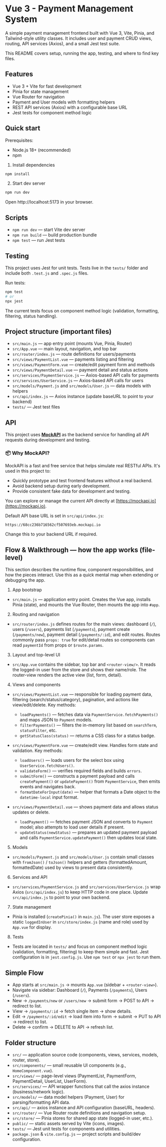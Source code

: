 # Vue 3 - Payment Management System

A simple payment management frontend built with Vue 3, Vite, Pinia, and Tailwind-style utility classes. It includes user and payment CRUD views, routing, API services (Axios), and a small Jest test suite.

This README covers setup, running the app, testing, and where to find key files.

## Features

- Vue 3 + Vite for fast development
- Pinia for state management
- Vue Router for navigation
- Payment and User models with formatting helpers
- REST API services (Axios) with a configurable base URL
- Jest tests for component method logic

## Quick start

Prerequisites:
- Node.js 18+ (recommended)
- npm

1. Install dependencies

```bash
npm install
```

2. Start dev server

```bash
npm run dev
```

Open http://localhost:5173 in your browser.

## Scripts

- `npm run dev` — start Vite dev server
- `npm run build` — build production bundle 
- `npm test` — run Jest tests

## Testing

This project uses Jest for unit tests. Tests live in the `tests/` folder and include both `.test.js` and `.spec.js` files.

Run tests:

```bash
npm test
# or
npx jest
```

The current tests focus on component method logic (validation, formatting, filtering, status handling).

## Project structure (important files)

- `src/main.js` — app entry point (mounts Vue, Pinia, Router)
- `src/App.vue` — main layout, navigation, and top bar
- `src/router/index.js` — route definitions for users/payments
- `src/views/PaymentList.vue` — payments listing and filtering
- `src/views/PaymentForm.vue` — create/edit payment form and methods
- `src/views/PaymentDetail.vue` — payment detail and status actions
- `src/services/PaymentService.js` — Axios-based API calls for payments
- `src/services/UserService.js` — Axios-based API calls for users
- `src/models/Payment.js` and `src/models/User.js` — data models with helpers
- `src/api/index.js` — Axios instance (update baseURL to point to your backend)
- `tests/` — Jest test files

## API

This project uses [**MockAPI**](https://mockapi.io/) as the backend service for handling all API requests during development and testing.

### 📦 Why MockAPI?

MockAPI is a fast and free service that helps simulate real RESTful APIs. It's used in this project to:

- Quickly prototype and test frontend features without a real backend.
- Avoid backend setup during early development.
- Provide consistent fake data for development and testing.

You can explore or manage the current API directly at [https://mockapi.io](https://mockapi.io).

Default API base URL is set in `src/api/index.js`:

```
https://68cc236b716562cf507693eb.mockapi.io
```

Change this to your backend URL if required.

 


## Flow & Walkthrough — how the app works (file-level)

This section describes the runtime flow, component responsibilities, and how the pieces interact. Use this as a quick mental map when extending or debugging the app.

1) App bootstrap
- `src/main.js` — application entry point. Creates the Vue app, installs Pinia (state), and mounts the Vue Router, then mounts the app into `#app`.

2) Routing and navigation
- `src/router/index.js` defines routes for the main views: dashboard (`/`), users (`/users`), payments list (`/payments`), payment create (`/payments/new`), payment detail (`/payments/:id`), and edit routes. Routes commonly pass `props: true` for edit/detail routes so components can read `paymentId` from props or `$route.params`.

3) Layout and top-level UI
- `src/App.vue` contains the sidebar, top bar and `<router-view/>`. It reads the logged-in user from the store and shows their name/role. The router-view renders the active view (list, form, detail).

4) Views and components
- `src/views/PaymentList.vue` — responsible for loading payment data, filtering (search/status/category), pagination, and actions like view/edit/delete. Key methods:
	- `loadPayments()` — fetches data via `PaymentService.fetchPayments()` and maps JSON to `Payment` models.
	- `filterPayments()` — filters the in-memory list based on `searchTerm`, `statusFilter`, etc.
	- `getStatusClass(status)` — returns a CSS class for a status badge.

- `src/views/PaymentForm.vue` — create/edit view. Handles form state and validation. Key methods:
	- `loadUsers()` — loads users for the select box using `UserService.fetchUsers()`.
	- `validateForm()` — verifies required fields and builds `errors`.
	- `submitForm()` — constructs a payment payload and calls `createPayment()` or `updatePayment()` from `PaymentService`, then emits events and navigates back.
	- `formatDateForInput(date)` — helper that formats a Date object to the `datetime-local` input format.

- `src/views/PaymentDetail.vue` — shows payment data and allows status updates or delete.
	- `loadPayment()` — fetches payment JSON and converts to `Payment` model; also attempts to load user details if present.
	- `updateStatus(newStatus)` — prepares an updated payment payload and calls `PaymentService.updatePayment()` then updates local state.

5) Models
- `src/models/Payment.js` and `src/models/User.js` contain small classes with `fromJson()` / `toJson()` helpers and getters (formattedAmount, formattedDate) used by views to present data consistently.

6) Services and API
- `src/services/PaymentService.js` and `src/services/UserService.js` wrap Axios (`src/api/index.js`) to keep HTTP code in one place. Update `src/api/index.js` to point to your own backend.

7) State management
- Pinia is installed (`createPinia()` in `main.js`). The user store exposes a static `loggedInUser` in `src/store/index.js` (name and role) used by `App.vue` for display.

8) Tests
- Tests are located in `tests/` and focus on component method logic (validation, formatting, filtering) to keep them simple and fast. Jest configuration is in `jest.config.js`. Use `npm test` or `npx jest` to run them.
 
## Simple Flow 

- App starts at `src/main.js` → mounts `App.vue` (sidebar + `<router-view>`).
- Navigate via sidebar: Dashboard (`/`), Payments (`/payments`), Users (`/users`).
- New → `/payments/new` or `/users/new` → submit form → POST to API → redirect to list.
- View → `/payments/:id` → fetch single item → show details.
- Edit → `/payments/:id/edit` → load item into form → submit → PUT to API → redirect to list.
- Delete → confirm → DELETE to API → refresh list.

## Folder structure 

- `src/` — application source code (components, views, services, models, router, store).
- `src/components/` — small reusable UI components (e.g., `HomeComponent.vue`).
- `src/views/` — page-level views (PaymentList, PaymentForm, PaymentDetail, UserList, UserForm).
- `src/services/` — API wrapper functions that call the axios instance (business/network logic).
- `src/models/` — data model helpers (Payment, User) for parsing/formatting API data.
- `src/api/` — axios instance and API configuration (baseURL, headers).
- `src/router/` — Vue Router route definitions and navigation setup.
- `src/store/` — Pinia stores for shared app state (logged-in user, etc.).
- `public/` — static assets served by Vite (icons, images).
- `tests/` — Jest unit tests for components and utilities.
- `package.json` & `vite.config.js` — project scripts and build/dev configuration.

 


